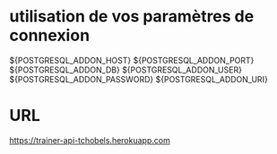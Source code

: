 # utilisation de vos paramètres de connexion
${POSTGRESQL_ADDON_HOST}
${POSTGRESQL_ADDON_PORT}
${POSTGRESQL_ADDON_DB}
${POSTGRESQL_ADDON_USER}
${POSTGRESQL_ADDON_PASSWORD}
${POSTGRESQL_ADDON_URI}

# URL
https://trainer-api-tchobels.herokuapp.com
